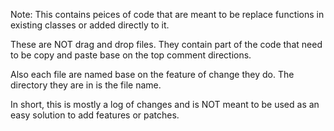 Note: This contains peices of code that are meant to be replace
functions in existing classes or added directly to it.

These are NOT drag and drop files. They contain part of the code
that need to be copy and paste base on the top comment directions.

Also each file are named base on the feature of change they do. The directory
they are in is the file name. 

In short, this is mostly a log of changes and is NOT meant to be used as an 
easy solution to add features or patches.
